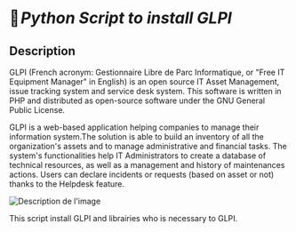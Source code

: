 # 🐍 _Python Script to install GLPI_

## Description
GLPI (French acronym: Gestionnaire Libre de Parc Informatique, or "Free IT Equipment Manager" in English) is an open source IT Asset Management, issue 
tracking system and service desk system.  This software is written in PHP and distributed as open-source software under the GNU General Public License.

GLPI is a web-based application helping companies to manage their information system.The solution is able to build an inventory of all the organization's 
assets and to manage administrative and financial tasks. The system's functionalities help IT Administrators to create a database of technical resources, 
as well as a management and history of maintenances actions. Users can declare incidents or requests (based on asset or not) thanks to the Helpdesk feature.

![Description de l'image](https://blog.digitalcook.fr/glpi/)


This script install GLPI and librairies who is necessary to GLPI.
